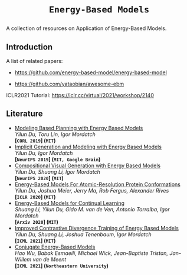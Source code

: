 # <p align=center>`Energy-Based Models`</p>

A collection of resources on Application of Energy-Based Models.

## Introduction

A list of related papers: 

- https://github.com/energy-based-model/energy-based-model

- https://github.com/yataobian/awesome-ebm

ICLR2021 Tutorial: https://iclr.cc/virtual/2021/workshop/2140

## Literature


- [Modeling Based Planning with Energy Based Models ](https://arxiv.org/pdf/1909.06878.pdf)  
  *Yilun Du, Toru Lin, Igor Mordatch*  
  **[`CORL 2019`] (`MIT`)**
- [Implicit Generation and Modeling with Energy Based Models](https://arxiv.org/pdf/1903.08689.pdf)  
  *Yilun Du, Igor Mordatch*  
  **[`NeurIPS 2019`] (`MIT, Google Brain`)**
- [Compositional Visual Generation with Energy Based Models](https://arxiv.org/pdf/2004.06030.pdf)  
  *Yilun Du, Shuang Li, Igor Mordatch*  
  **[`NeurIPS 2020`] (`MIT`)**
- [Energy-Based Models For Atomic-Resolution Protein Conformations](https://arxiv.org/pdf/2004.13167.pdf)  
  *Yilun Du, Joshua Meier, Jerry Ma, Rob Fergus, Alexander Rives*  
  **[`ICLR 2020`] (`MIT`)**
- [Energy-Based Models for Continual Learning](https://arxiv.org/pdf/2011.12216.pdf)  
  *Shuang Li, Yilun Du, Gido M. van de Ven, Antonio Torralba, Igor Mordatch*  
  **[`Arxiv 2020`] (`MIT`)**
- [Improved Contrastive Divergence Training of Energy Based Models](https://arxiv.org/pdf/2012.01316.pdf)  
  *Yilun Du, Shuang Li, Joshua Tenenbaum, Igor Mordatch*  
  **[`ICML 2021`] (`MIT`)**
- [Conjugate Energy-Based Models](https://arxiv.org/pdf/2106.13798.pdf)  
  *Hao Wu, Babak Esmaeili, Michael Wick, Jean-Baptiste Tristan, Jan-Willem van de Meent*  
  **[`ICML 2021`] (`Northeastern University`)**









